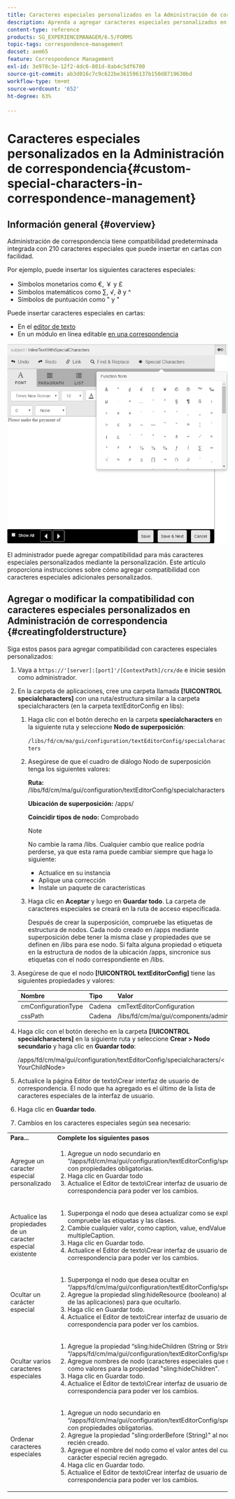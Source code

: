 ```yaml
---
title: Caracteres especiales personalizados en la Administración de correspondencia
description: Aprenda a agregar caracteres especiales personalizados en Administración de correspondencia.
content-type: reference
products: SG_EXPERIENCEMANAGER/6.5/FORMS
topic-tags: correspondence-management
docset: aem65
feature: Correspondence Management
exl-id: 3e978c3e-12f2-4dc6-801d-8ab4c5df6700
source-git-commit: ab3d016c7c9c622be361596137b150d8719630bd
workflow-type: tm+mt
source-wordcount: '652'
ht-degree: 63%

---
```


# Caracteres especiales personalizados en la Administración de correspondencia{#custom-special-characters-in-correspondence-management}

## Información general {#overview}

Administración de correspondencia tiene compatibilidad predeterminada integrada con 210 caracteres especiales que puede insertar en cartas con facilidad.

Por ejemplo, puede insertar los siguientes caracteres especiales:

* Símbolos monetarios como €, ￥ y £
* Símbolos matemáticos como ∑, √, ∂ y ^
* Símbolos de puntuación como ‟ y &quot;

Puede insertar caracteres especiales en cartas:

* En el [editor de texto](/help/forms/using/document-fragments.md#createtext)
* En un módulo en línea editable [en una correspondencia](../../forms/using/create-correspondence.md#managecontent)

![specialcharactersinlinemodule](assets/specialcharactersinlinemodule.png)

El administrador puede agregar compatibilidad para más caracteres especiales personalizados mediante la personalización. Este artículo proporciona instrucciones sobre cómo agregar compatibilidad con caracteres especiales adicionales personalizados.

## Agregar o modificar la compatibilidad con caracteres especiales personalizados en Administración de correspondencia {#creatingfolderstructure}

Siga estos pasos para agregar compatibilidad con caracteres especiales personalizados:

1. Vaya a `https://'[server]:[port]'/[ContextPath]/crx/de` e inicie sesión como administrador.
1. En la carpeta de aplicaciones, cree una carpeta llamada **[!UICONTROL specialcharacters]** con una ruta/estructura similar a la carpeta specialcharacters (en la carpeta textEditorConfig en libs):

   1. Haga clic con el botón derecho en la carpeta **specialcharacters** en la siguiente ruta y seleccione **Nodo de superposición**:

      `/libs/fd/cm/ma/gui/configuration/textEditorConfig/specialcharacters`

   1. Asegúrese de que el cuadro de diálogo Nodo de superposición tenga los siguientes valores:

      **Ruta:** /libs/fd/cm/ma/gui/configuration/textEditorConfig/specialcharacters

      **Ubicación de superposición:** /apps/

      **Coincidir tipos de nodo:** Comprobado

      >[!NOTE]
      >
      >No cambie la rama /libs. Cualquier cambio que realice podría perderse, ya que esta rama puede cambiar siempre que haga lo siguiente:
      >
      >
      >
      >    * Actualice en su instancia
      >    * Aplique una corrección
      >    * Instale un paquete de características
      >
      >

   1. Haga clic en **Aceptar** y luego en **Guardar todo**. La carpeta de caracteres especiales se creará en la ruta de acceso especificada.

      Después de crear la superposición, compruebe las etiquetas de estructura de nodos. Cada nodo creado en /apps mediante superposición debe tener la misma clase y propiedades que se definen en /libs para ese nodo. Si falta alguna propiedad o etiqueta en la estructura de nodos de la ubicación /apps, sincronice sus etiquetas con el nodo correspondiente en /libs.

1. Asegúrese de que el nodo **[!UICONTROL textEditorConfig]** tiene las siguientes propiedades y valores:

   | Nombre | Tipo | Valor  |
   |---|---|---|
   | cmConfigurationType | Cadena | cmTextEditorConfiguration |
   | cssPath | Cadena | /libs/fd/cm/ma/gui/components/admin/createasset/textcontrol/clientlibs/textcontrol |

1. Haga clic con el botón derecho en la carpeta **[!UICONTROL specialcharacters]** en la siguiente ruta y seleccione **Crear > Nodo secundario** y haga clic en **Guardar todo**:

   /apps/fd/cm/ma/gui/configuration/textEditorConfig/specialcharacters/&lt;YourChildNode>

1. Actualice la página Editor de texto\Crear interfaz de usuario de correspondencia. El nodo que ha agregado es el último de la lista de caracteres especiales de la interfaz de usuario.
1. Haga clic en **Guardar todo**.
1. Cambios en los caracteres especiales según sea necesario:

<table>
 <tbody>
  <tr>
   <td><strong>Para...</strong></td>
   <td><strong>Complete los siguientes pasos </strong></td>
  </tr>
  <tr>
   <td>Agregue un caracter especial personalizado</td>
   <td>
    <ol>
     <li>Agregue un nodo secundario en “/apps/fd/cm/ma/gui/configuration/textEditorConfig/specialcharacters” con propiedades obligatorias.</li>
     <li>Haga clic en Guardar todo</li>
     <li>Actualice el Editor de texto\Crear interfaz de usuario de correspondencia para poder ver los cambios.</li>
    </ol> </td>
  </tr>
  <tr>
   <td>Actualice las propiedades de un caracter especial existente</td>
   <td>
    <ol>
     <li>Superponga el nodo que desea actualizar como se explica más arriba y compruebe las etiquetas y las clases.</li>
     <li>Cambie cualquier valor, como caption, value, endValue y multipleCaption. </li>
     <li>Haga clic en Guardar todo. </li>
     <li>Actualice el Editor de texto\Crear interfaz de usuario de correspondencia para poder ver los cambios.</li>
    </ol> </td>
  </tr>
  <tr>
   <td>Ocultar un carácter especial</td>
   <td>
    <ol>
     <li>Superponga el nodo que desea ocultar en “/apps/fd/cm/ma/gui/configuration/textEditorConfig/specialcharacters”</li>
     <li>Agregue la propiedad sling:hideResource (booleano) al nodo (debajo de las aplicaciones) para que ocultarlo. </li>
     <li>Haga clic en Guardar todo. </li>
     <li>Actualice el Editor de texto\Crear interfaz de usuario de correspondencia para poder ver los cambios.<br /> </li>
    </ol> </td>
  </tr>
  <tr>
   <td>Ocultar varios caracteres especiales</td>
   <td>
    <ol>
     <li>Agregue la propiedad “sling:hideChildren (String or String[])” a “/apps/fd/cm/ma/gui/configuration/textEditorConfig/specialcharacters”. </li>
     <li>Agregue nombres de nodo (caracteres especiales que se ocultarán) como valores para la propiedad "sling:hideChildren". </li>
     <li>Haga clic en Guardar todo. </li>
     <li>Actualice el Editor de texto\Crear interfaz de usuario de correspondencia para poder ver los cambios.<br /> </li>
    </ol> </td>
  </tr>
  <tr>
   <td>Ordenar caracteres especiales</td>
   <td>
    <ol>
     <li>Agregue un nodo secundario en “/apps/fd/cm/ma/gui/configuration/textEditorConfig/specialcharacters” con propiedades obligatorias. </li>
     <li>Agregue la propiedad "sling:orderBefore (String)" al nodo secundario recién creado. </li>
     <li>Agregue el nombre del nodo como el valor antes del cual se mostrará el carácter especial recién agregado. </li>
     <li>Haga clic en Guardar todo. </li>
     <li>Actualice el Editor de texto\Crear interfaz de usuario de correspondencia para poder ver los cambios.<br /> </li>
    </ol> </td>
  </tr>
 </tbody>
</table>
